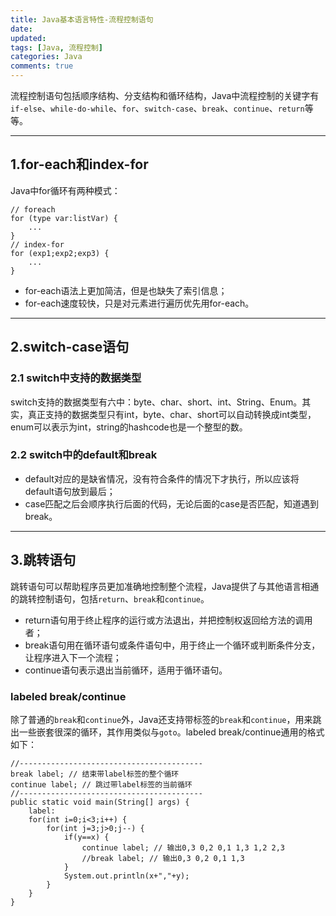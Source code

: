 ```yaml
---
title: Java基本语言特性-流程控制语句
date: 
updated:
tags: [Java, 流程控制]
categories: Java
comments: true
---
```

流程控制语句包括顺序结构、分支结构和循环结构，Java中流程控制的关键字有`if-else`、`while-do-while`、`for`、`switch-case`、`break`、`continue`、`return`等等。
<!-- more -->

********************************************************************************
## 1.for-each和index-for
Java中for循环有两种模式：
```
// foreach
for (type var:listVar) {
    ...
}
// index-for
for (exp1;exp2;exp3) {
    ...
}
```
- for-each语法上更加简洁，但是也缺失了索引信息；
- for-each速度较快，只是对元素进行遍历优先用for-each。

********************************************************************************
## 2.switch-case语句
### 2.1 switch中支持的数据类型
switch支持的数据类型有六中：byte、char、short、int、String、Enum。其实，真正支持的数据类型只有int，byte、char、short可以自动转换成int类型，enum可以表示为int，string的hashcode也是一个整型的数。
### 2.2 switch中的default和break
- default对应的是缺省情况，没有符合条件的情况下才执行，所以应该将default语句放到最后；
- case匹配之后会顺序执行后面的代码，无论后面的case是否匹配，知道遇到break。

********************************************************************************
## 3.跳转语句
跳转语句可以帮助程序员更加准确地控制整个流程，Java提供了与其他语言相通的跳转控制语句，包括`return`、`break`和`continue`。
- return语句用于终止程序的运行或方法退出，并把控制权返回给方法的调用者；
- break语句用在循环语句或条件语句中，用于终止一个循环或判断条件分支，让程序进入下一个流程；
- continue语句表示退出当前循环，适用于循环语句。

### labeled break/continue
除了普通的`break`和`continue`外，Java还支持带标签的`break`和`continue`，用来跳出一些嵌套很深的循环，其作用类似与`goto`。labeled break/continue通用的格式如下：
```
//-----------------------------------------
break label; // 结束带label标签的整个循环
continue label; // 跳过带label标签的当前循环
//-----------------------------------------
public static void main(String[] args) {
    label:
    for(int i=0;i<3;i++) {
        for(int j=3;j>0;j--) {
            if(y==x) {
                continue label; // 输出0,3 0,2 0,1 1,3 1,2 2,3
                //break label; // 输出0,3 0,2 0,1 1,3
            }
            System.out.println(x+","+y);
        }
    }
}
```